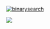 [![binarysearch](https://binarysearch.com/api/shields/rik)](https://binarysearch.com/@/rik)

<img src="https://github-readme-stats.vercel.app/api/top-langs/?username=rikkus&theme=light&layout=compact&num_langs=10"/>
